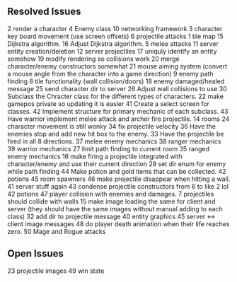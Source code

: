 ## Resolved Issues ##
2 render a character
4 Enemy class
10 networking framework
3 character key board movement (use screen offsets)
6 projectile attacks
1 tile map
15 Dijkstra algorithm.
16 Adjust Dijkstra algorithm.
5 melee attacks
11 server entity creation/deletion
12 server projectiles
17 uniquly identify an entity somehow
19 modify rendering so collisions work
20 merge character/enemy constructors somewhat
21 mouse aiming system (convert a mouse angle from the character into a game direction)
9 enemy path finding
8 tile functionality (wall collision/doors)
18 enemy damaged/healed message
25 send character dir to server
26 Adjust wall collisions to use
30 Subclass the Chracter class for the different types of characters.
22 make gamepos private so updating it is easier
41 Create a select screen for classes.
42 Implement structure for primary mechanic of each subclass.
43 Have warrior implement melee attack and archer fire projectile.
14 rooms
24 character movement is still wonky
34 fix projectile velocity
36 Have the enemies stop and add new hit box to the enemy.
33 Have the projectile be fired in all 8 directions.
37 melee enemy mechanics
38 ranger mechanics
39 warrior mechanics
27 limit path finding to current room
35 ranged enemy mechanics
16 make firing a projectile integrated with character/enemy and use their current direction
29 set dir enum for enemy while path finding
44 Make potion and gold items that can be collected.
42 potions
45 room spawners
46 make projectile disappear when hitting a wall.
41 server stuff again
43 condense projectile constructors from 6 to like 2 lol
42 potions
47 player collision with enemies and damages.
7 projectiles should collide with walls
15 make image loading the same for client and server (they should have the same images without manual adding to each class)
32 add dir to projectile message
40 entity graphics
45 server <-> client image messages
48 do player death animation when their life reaches zero.
50 Mage and Rogue attacks

## Open Issues ##
23 projectile images
49 win state





